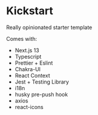 # Kickstart

Really opinionated starter template

Comes with:

- Next.js 13
- Typescript
- Prettier + Eslint
- Chakra-UI
- React Context
- Jest + Testing Library
- i18n
- husky pre-push hook
- axios
- react-icons
